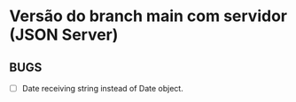 # Versão do branch main com servidor (JSON Server)

## BUGS
- [ ] Date receiving string instead of Date object.
